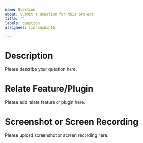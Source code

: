 ```yaml
---
name: Question
about: Submit a question for this project
title: ''
labels: question
assignees: linrongbin16

---
```


# Description

Please describe your question here.

# Relate Feature/Plugin

Please add relate feature or plugin here.

# Screenshot or Screen Recording

Please upload screenshot or screen recording here.
